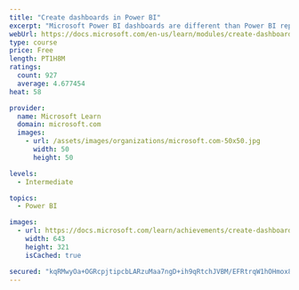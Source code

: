 ```yaml
---
title: "Create dashboards in Power BI"
excerpt: "Microsoft Power BI dashboards are different than Power BI reports. Dashboards allow report consumers to create a single artifact of directed data that is personalized just for them.  Dashboards can be comprised of pinned visuals that are taken from different reports. Where a Power BI report uses data from a single dataset, a Power BI dashboard can contain visuals from different datasets."
webUrl: https://docs.microsoft.com/en-us/learn/modules/create-dashboards-power-bi/
type: course
price: Free
length: PT1H8M
ratings:
  count: 927
  average: 4.677454
heat: 58

provider:
  name: Microsoft Learn
  domain: microsoft.com
  images:
    - url: /assets/images/organizations/microsoft.com-50x50.jpg
      width: 50
      height: 50

levels:
  - Intermediate

topics:
  - Power BI

images:
  - url: https://docs.microsoft.com/learn/achievements/create-dashboards-power-bi-social.png
    width: 643
    height: 321
    isCached: true

secured: "kqRMwyOa+OGRcpjtipcbLARzuMaa7ngD+ih9qRtchJVBM/EFRtrqW1hOHmox8vlDKyzisRFQvfE7+gqvCRaZpk3Yns5iIuHfMTba2KFibPQifO+lgtMXWnY8jC4Qt6Fy7nIgY6M4ev96zvhh6U6Xmu7R5NapQMTge4+9c5MwvYJG07b6VmvWDfGutB0bFaD5ygSzGkyl7/cm/HYYj7eA2NiKD8UrU+30XhS/hZSSOi7ovdKsSKeKYz6kWdwI+PVJ4/Tz6AELLh1tItAI+2E4hDvbpRE/5wMI1ckMuVIhlP747xoM1kDz5K4kz70D2F4ChJnF5MnqsFyyU05UIfwB5hu5rf5JD3ZjbQVLIzm1xn/JED2RJ+nOZ5Ds3R61TOPdxmn4yVX3bFoAj3nS4rCw8o6IVf8iWjs/P1zlXBTm0Bw=;bg6Cp+ORR58E1Io+XoIlfQ=="
---
```


